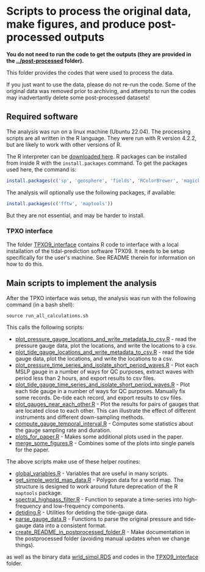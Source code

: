 # Scripts to process the original data, make figures, and produce post-processed outputs

**You do not need to run the code to get the outputs (they are provided in the [../post-processed](../post-processed) folder).**

This folder provides the codes that were used to process the data. 

If you just want to use the data, please do not re-run the code. Some of the original data was removed prior to archiving, and attempts to run the codes may inadvertantly delete some post-processed datasets!

## Required software 

The analysis was run on a linux machine (Ubuntu 22.04). The processing scripts are all written in the R language. They were run with R version 4.2.2, but are likely to work with other versions of R. 

The R interpreter can be [downloaded here](https://cran.r-project.org/). R packages can be installed from inside R with the `install.packages` command. To get the packages used here, the command is:
```r
install.packages(c('sp', 'geosphere', 'fields', 'RColorBrewer', 'magick'))
```
The analysis will optionally use the following packages, if available: 
```r
install.packages(c('fftw', 'maptools'))
```
But they are not essential, and may be harder to install.

### TPXO interface

The folder [TPXO9_interface](TPXO9_interface) contains R code to interface with a local installation of the tidal-prediction software TPX09. It needs to be setup specifically for the user's machine. See README therein for information on how to do this.

## Main scripts to implement the analysis

After the TPXO interface was setup, the analysis was run with the following command (in a bash shell):
```
source run_all_calculations.sh
```

This calls the following scripts:

* [plot_pressure_gauge_locations_and_write_metadata_to_csv.R](plot_pressure_gauge_locations_and_write_metadata_to_csv.R) - read the pressure gauge data, plot the locations, and write the locations to a csv.
* [plot_tide_gauge_locations_and_write_metadata_to_csv.R](plot_tide_gauge_locations_and_write_metadata_to_csv.R) - read the tide gauge data, plot the locations, and write the locations to a csv.
* [plot_pressure_time_series_and_isolate_short_period_waves.R](plot_pressure_time_series_and_isolate_short_period_waves.R) - Plot each MSLP gauge in a number of ways for QC purposes, extract waves with period less than 2 hours, and export results to csv files.
* [plot_tide_gauge_time_series_and_isolate_short_period_waves.R](plot_tide_gauge_time_series_and_isolate_short_period_waves.R) - Plot each tide gauge in a number of ways for QC purposes. Manually fix some records. De-tide each record, and export results to csv files.
* [plot_gauges_near_each_other.R](plot_gauges_near_each_other.R) - Plot the results for pairs of gauges that are located close to each other. This can illustrate the effect of different instruments and different down-sampling methods.
* [compute_gauge_temporal_interval.R](compute_gauge_temporal_interval.R) - Computes some statistics about the gauge sampling rate and duration.
* [plots_for_paper.R](plots_for_paper.R) - Makes some additional plots used in the paper.
* [merge_some_figures.R](merge_some_figures.R) - Combines some of the plots into single panels for the paper.

The above scripts make use of these helper routines:

* [global_variables.R](global_variables.R) - Variables that are useful in many scripts.
* [get_simple_world_map_data.R](get_simple_world_map_data.R) - Polygon data for a world map. The structure is designed to work around future deprecation of the R `maptools` package.
* [spectral_highpass_filter.R](spectral_highpass_filter.R) - Function to separate a time-series into high-frequency and low-frequency components.
* [detiding.R](detiding.R) - Utilities for detiding the tide-gauge data.
* [parse_gauge_data.R](parse_gauge_data.R) - Functions to parse the original pressure and tide-gauge data into a consistent format.
* [create_README_in_postprocessed_folder.R](create_README_in_postprocessed_folder.R) - Make documentation in the postprocessed folder (avoiding manual updates when we change things).

as well as the binary data [wrld_simpl.RDS](wrld_simpl.RDS) and codes in the [TPXO9_interface](TPXO9_interface) folder.


